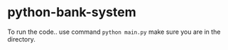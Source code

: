 # python-bank-system

To run the code.. use command `python main.py` 
make sure you are in the directory.
